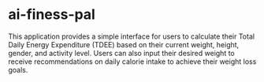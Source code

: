 # ai-finess-pal
This application provides a simple interface for users to calculate their Total Daily Energy Expenditure (TDEE) based on their current weight, height, gender, and activity level. Users can also input their desired weight to receive recommendations on daily calorie intake to achieve their weight loss goals.
